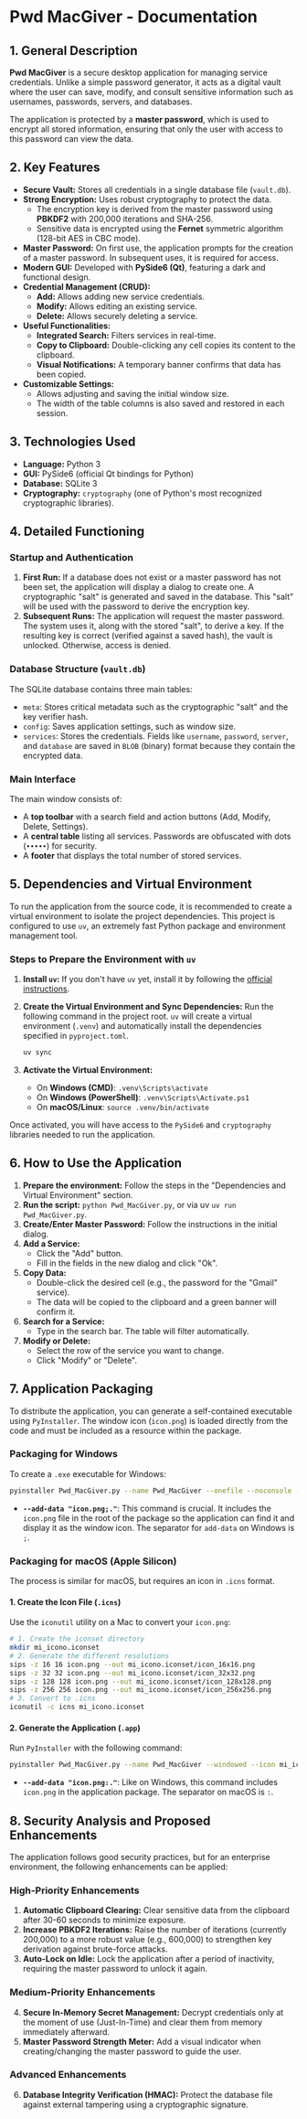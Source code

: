 # Pwd MacGiver - Documentation

## 1. General Description

**Pwd MacGiver** is a secure desktop application for managing service credentials. Unlike a simple password generator, it acts as a digital vault where the user can save, modify, and consult sensitive information such as usernames, passwords, servers, and databases.

The application is protected by a **master password**, which is used to encrypt all stored information, ensuring that only the user with access to this password can view the data.

## 2. Key Features

- **Secure Vault:** Stores all credentials in a single database file (`vault.db`).
- **Strong Encryption:** Uses robust cryptography to protect the data.
  - The encryption key is derived from the master password using **PBKDF2** with 200,000 iterations and SHA-256.
  - Sensitive data is encrypted using the **Fernet** symmetric algorithm (128-bit AES in CBC mode).
- **Master Password:** On first use, the application prompts for the creation of a master password. In subsequent uses, it is required for access.
- **Modern GUI:** Developed with **PySide6 (Qt)**, featuring a dark and functional design.
- **Credential Management (CRUD):**
  - **Add:** Allows adding new service credentials.
  - **Modify:** Allows editing an existing service.
  - **Delete:** Allows securely deleting a service.
- **Useful Functionalities:**
  - **Integrated Search:** Filters services in real-time.
  - **Copy to Clipboard:** Double-clicking any cell copies its content to the clipboard.
  - **Visual Notifications:** A temporary banner confirms that data has been copied.
- **Customizable Settings:**
  - Allows adjusting and saving the initial window size.
  - The width of the table columns is also saved and restored in each session.

## 3. Technologies Used

- **Language:** Python 3
- **GUI:** PySide6 (official Qt bindings for Python)
- **Database:** SQLite 3
- **Cryptography:** `cryptography` (one of Python's most recognized cryptographic libraries).

## 4. Detailed Functioning

### Startup and Authentication

1.  **First Run:** If a database does not exist or a master password has not been set, the application will display a dialog to create one. A cryptographic "salt" is generated and saved in the database. This "salt" will be used with the password to derive the encryption key.
2.  **Subsequent Runs:** The application will request the master password. The system uses it, along with the stored "salt", to derive a key. If the resulting key is correct (verified against a saved hash), the vault is unlocked. Otherwise, access is denied.

### Database Structure (`vault.db`)

The SQLite database contains three main tables:
- `meta`: Stores critical metadata such as the cryptographic "salt" and the key verifier hash.
- `config`: Saves application settings, such as window size.
- `services`: Stores the credentials. Fields like `username`, `password`, `server`, and `database` are saved in `BLOB` (binary) format because they contain the encrypted data.

### Main Interface

The main window consists of:
- A **top toolbar** with a search field and action buttons (Add, Modify, Delete, Settings).
- A **central table** listing all services. Passwords are obfuscated with dots (`•••••`) for security.
- A **footer** that displays the total number of stored services.

## 5. Dependencies and Virtual Environment

To run the application from the source code, it is recommended to create a virtual environment to isolate the project dependencies. This project is configured to use `uv`, an extremely fast Python package and environment management tool.

### Steps to Prepare the Environment with `uv`

1.  **Install `uv`:**
    If you don't have `uv` yet, install it by following the [official instructions](https://github.com/astral-sh/uv).

2.  **Create the Virtual Environment and Sync Dependencies:**
    Run the following command in the project root. `uv` will create a virtual environment (`.venv`) and automatically install the dependencies specified in `pyproject.toml`.

    ```bash
    uv sync
    ```

3.  **Activate the Virtual Environment:**
    - On **Windows (CMD)**: `.venv\Scripts\activate`
    - On **Windows (PowerShell)**: `.venv\Scripts\Activate.ps1`
    - On **macOS/Linux**: `source .venv/bin/activate`

Once activated, you will have access to the `PySide6` and `cryptography` libraries needed to run the application.

## 6. How to Use the Application

1.  **Prepare the environment:** Follow the steps in the "Dependencies and Virtual Environment" section.
2.  **Run the script:** `python Pwd_MacGiver.py`, or via uv `uv run Pwd_MacGiver.py`.
3.  **Create/Enter Master Password:** Follow the instructions in the initial dialog.
4.  **Add a Service:**
    - Click the "Add" button.
    - Fill in the fields in the new dialog and click "Ok".
5.  **Copy Data:**
    - Double-click the desired cell (e.g., the password for the "Gmail" service).
    - The data will be copied to the clipboard and a green banner will confirm it.
6.  **Search for a Service:**
    - Type in the search bar. The table will filter automatically.
7.  **Modify or Delete:**
    - Select the row of the service you want to change.
    - Click "Modify" or "Delete".

## 7. Application Packaging

To distribute the application, you can generate a self-contained executable using `PyInstaller`. The window icon (`icon.png`) is loaded directly from the code and must be included as a resource within the package.

### Packaging for Windows

To create a `.exe` executable for Windows:

```bash
pyinstaller Pwd_MacGiver.py --name Pwd_MacGiver --onefile --noconsole --icon .\app.ico --add-data "icon.png;."
```
- **`--add-data "icon.png;."`**: This command is crucial. It includes the `icon.png` file in the root of the package so the application can find it and display it as the window icon. The separator for `add-data` on Windows is `;`.

### Packaging for macOS (Apple Silicon)

The process is similar for macOS, but requires an icon in `.icns` format.

#### 1. Create the Icon File (`.icns`)

Use the `iconutil` utility on a Mac to convert your `icon.png`:
```bash
# 1. Create the iconset directory
mkdir mi_icono.iconset
# 2. Generate the different resolutions
sips -z 16 16 icon.png --out mi_icono.iconset/icon_16x16.png
sips -z 32 32 icon.png --out mi_icono.iconset/icon_32x32.png
sips -z 128 128 icon.png --out mi_icono.iconset/icon_128x128.png
sips -z 256 256 icon.png --out mi_icono.iconset/icon_256x256.png
# 3. Convert to .icns
iconutil -c icns mi_icono.iconset
```

#### 2. Generate the Application (`.app`)

Run `PyInstaller` with the following command:
```bash
pyinstaller Pwd_MacGiver.py --name Pwd_MacGiver --windowed --icon mi_icono.icns --add-data "icon.png:."
```
- **`--add-data "icon.png:."`**: Like on Windows, this command includes `icon.png` in the application package. The separator on macOS is `:`.

## 8. Security Analysis and Proposed Enhancements

The application follows good security practices, but for an enterprise environment, the following enhancements can be applied:

### High-Priority Enhancements
1.  **Automatic Clipboard Clearing:** Clear sensitive data from the clipboard after 30-60 seconds to minimize exposure.
2.  **Increase PBKDF2 Iterations:** Raise the number of iterations (currently 200,000) to a more robust value (e.g., 600,000) to strengthen key derivation against brute-force attacks.
3.  **Auto-Lock on Idle:** Lock the application after a period of inactivity, requiring the master password to unlock it again.

### Medium-Priority Enhancements
4.  **Secure In-Memory Secret Management:** Decrypt credentials only at the moment of use (Just-In-Time) and clear them from memory immediately afterward.
5.  **Master Password Strength Meter:** Add a visual indicator when creating/changing the master password to guide the user.

### Advanced Enhancements
6.  **Database Integrity Verification (HMAC):** Protect the database file against external tampering using a cryptographic signature.
